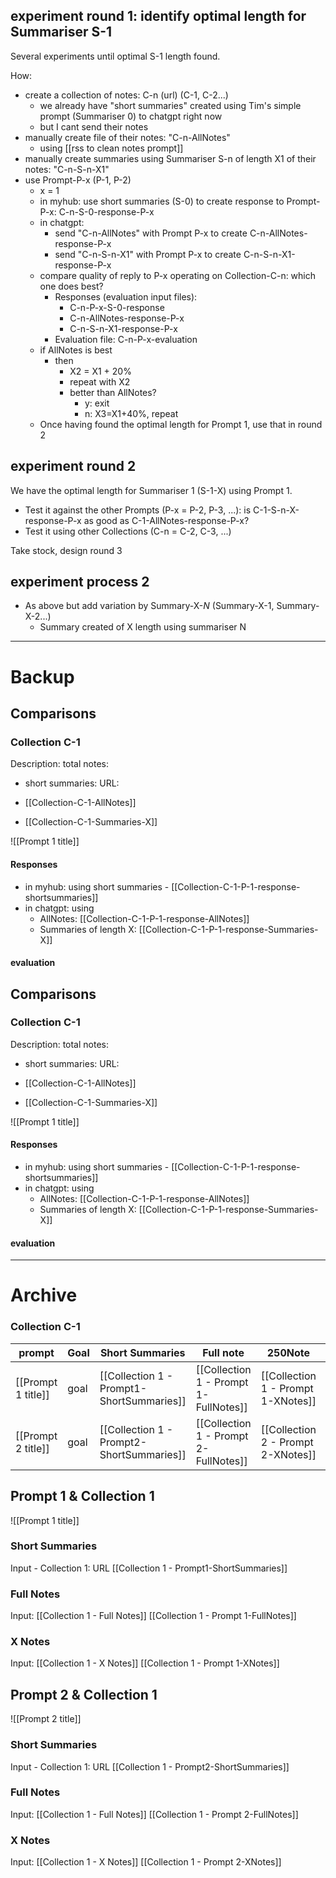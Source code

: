
## experiment round 1: identify optimal length for Summariser S-1

Several experiments until optimal S-1 length found.

How: 
* create a collection of notes: C-n (url) (C-1, C-2...)
	* we already have "short summaries" created using Tim's simple prompt (Summariser 0) to chatgpt right now
	* but I cant send their notes
* manually create file of their notes: "C-n-AllNotes"
	* using [[rss to clean notes prompt]]
* manually create summaries using Summariser S-n of length X1 of their notes: "C-n-S-n-X1"
* use Prompt-P-x (P-1, P-2)
	* x = 1
	* in myhub: use short summaries (S-0) to create response to Prompt-P-x: C-n-S-0-response-P-x
	* in chatgpt:  
		* send "C-n-AllNotes" with Prompt P-x to create C-n-AllNotes-response-P-x
		* send "C-n-S-n-X1" with Prompt P-x to create C-n-S-n-X1-response-P-x
	* compare quality of reply to P-x operating on Collection-C-n: which one does best?
		* Responses (evaluation input files):
			* C-n-P-x-S-0-response
			* C-n-AllNotes-response-P-x
			* C-n-S-n-X1-response-P-x
		* Evaluation file: C-n-P-x-evaluation
	* if AllNotes is best 
		* then 
			* X2 = X1 + 20% 
			* repeat with X2
			* better than AllNotes?
				* y: exit
				* n: X3=X1+40%, repeat
	* Once having found the optimal length for Prompt 1, use that in round 2
## experiment round 2
We have the optimal length for Summariser 1 (S-1-X) using Prompt 1. 
* Test it against the other Prompts (P-x = P-2, P-3, ...): is C-1-S-n-X-response-P-x as good as C-1-AllNotes-response-P-x?
* Test it using other Collections (C-n = C-2, C-3, ...)

Take stock, design round 3

## experiment process 2
* As above but add variation by Summary-X-*N* (Summary-X-1, Summary-X-2...)
	* Summary created of X length using summariser N




----
# Backup

## Comparisons

### Collection C-1  
Description: 
total notes: 
- short summaries: URL: 
* [[Collection-C-1-AllNotes]]
- [[Collection-C-1-Summaries-X]]

![[Prompt 1 title]]

#### Responses
* in myhub: using short summaries - [[Collection-C-1-P-1-response-shortsummaries]]
* in chatgpt: using 
	* AllNotes: [[Collection-C-1-P-1-response-AllNotes]]
	* Summaries of length X: [[Collection-C-1-P-1-response-Summaries-X]]

#### evaluation

## Comparisons

### Collection C-1  
Description: 
total notes: 
- short summaries: URL: 
* [[Collection-C-1-AllNotes]]
- [[Collection-C-1-Summaries-X]]

![[Prompt 1 title]]

#### Responses
* in myhub: using short summaries - [[Collection-C-1-P-1-response-shortsummaries]]
* in chatgpt: using 
	* AllNotes: [[Collection-C-1-P-1-response-AllNotes]]
	* Summaries of length X: [[Collection-C-1-P-1-response-Summaries-X]]

#### evaluation


----
# Archive

### Collection C-1 

| prompt             | Goal | Short Summaries                           | Full note                             | 250Note                            | Comparison                    |
| ------------------ | ---- | ----------------------------------------- | ------------------------------------- | ---------------------------------- | ----------------------------- |
| [[Prompt 1 title]] | goal | [[Collection 1 - Prompt1-ShortSummaries]] | [[Collection 1 - Prompt 1-FullNotes]] | [[Collection 1 - Prompt 1-XNotes]] | [[Collection 1 - Prompt 1 - Comparison]] |
| [[Prompt 2 title]]       | goal     |  [[Collection 1 - Prompt2-ShortSummaries]]               |   [[Collection 1 - Prompt 2-FullNotes]]        |  [[Collection 2 - Prompt 2-XNotes]]       |    [[Collection 1 - Prompt 2 - Comparison]]        |                   |      |                                           |                                       |                                    |                               |

## Prompt 1 & Collection 1

![[Prompt 1 title]]

### Short Summaries
Input - Collection 1: URL
[[Collection 1 - Prompt1-ShortSummaries]]

### Full Notes
Input: [[Collection 1 - Full Notes]]
[[Collection 1 - Prompt 1-FullNotes]]

### X Notes
Input: [[Collection 1 - X Notes]]
[[Collection 1 - Prompt 1-XNotes]]

## Prompt 2 & Collection 1

![[Prompt 2 title]]

### Short Summaries
Input - Collection 1: URL
[[Collection 1 - Prompt2-ShortSummaries]]

### Full Notes
Input: [[Collection 1 - Full Notes]]
[[Collection 1 - Prompt 2-FullNotes]]

### X Notes
Input: [[Collection 1 - X Notes]]
[[Collection 1 - Prompt 2-XNotes]]

